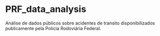 # PRF_data_analysis
Análise de dados públicos sobre acidentes de transito disponibilizados publicamente pela Policia Rodoviária Federal.
